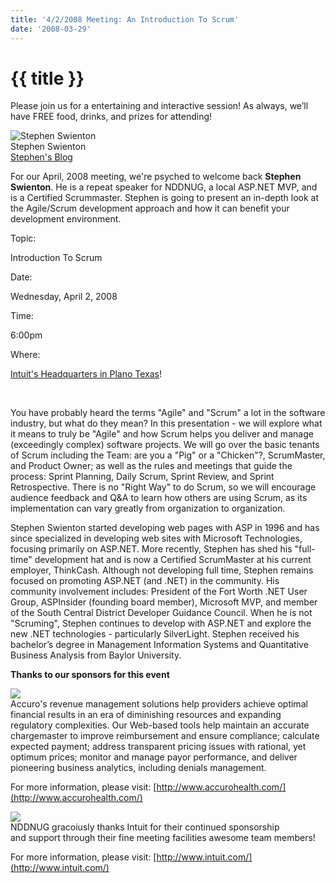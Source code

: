```yaml
---
title: '4/2/2008 Meeting: An Introduction To Scrum'
date: '2008-03-29'
---
```

# {{ title }}

Please join us for a entertaining and interactive session! As always, we’ll have FREE food, drinks, and prizes for attending!

![Stephen Swienton](http://www.nddnug.net/files/uploads/swienton-MvpPhoto.jpg)  
Stephen Swienton  
[Stephen's Blog](http://swienton.com/blogs/texas_yankee/default.aspx)

For our April, 2008 meeting, we're psyched to welcome back **Stephen Swienton**. He is a repeat speaker for NDDNUG, a local ASP.NET MVP, and is a Certified Scrummaster. Stephen is going to present an in-depth look at the Agile/Scrum development approach and how it can benefit your development environment.

Topic:

Introduction To Scrum

Date:

Wednesday, April 2, 2008

Time:

6:00pm

Where:

[Intuit's Headquarters in Plano Texas](http://maps.google.com/maps?f=q&hl=en&geocode=&q=5601+Headquarters+Drive+Plano,TX+75024&sll=37.0625,-95.677068&sspn=37.546691,96.328125&ie=UTF8&ll=33.08489,-96.815858&spn=0.009708,0.023518&z=16&iwloc=addr&om=0)!

  
 

You have probably heard the terms "Agile" and "Scrum" a lot in the software industry, but what do they mean? In this presentation - we will explore what it means to truly be "Agile" and how Scrum helps you deliver and manage (exceedingly complex) software projects. We will go over the basic tenants of Scrum including the Team: are you a "Pig" or a "Chicken"?, ScrumMaster, and Product Owner; as well as the rules and meetings that guide the process: Sprint Planning, Daily Scrum, Sprint Review, and Sprint Retrospective. There is no "Right Way" to do Scrum, so we will encourage audience feedback and Q&A to learn how others are using Scrum, as its implementation can vary greatly from organization to organization.

Stephen Swienton started developing web pages with ASP in 1996 and has since specialized in developing web sites with Microsoft Technologies, focusing primarily on ASP.NET. More recently, Stephen has shed his "full-time" development hat and is now a Certified ScrumMaster at his current employer, ThinkCash. Although not developing full time, Stephen remains focused on promoting ASP.NET (and .NET) in the community. His community involvement includes: President of the Fort Worth .NET User Group, ASPInsider (founding board member), Microsoft MVP, and member of the South Central District Developer Guidance Council. When he is not "Scruming", Stephen continues to develop with ASP.NET and explore the new .NET technologies - particularly SilverLight. Stephen received his bachelor’s degree in Management Information Systems and Quantitative Business Analysis from Baylor University.

**Thanks to our sponsors for this event**

![](http://www.nddnug.net/files/uploads/Logo-Accuro.png)  
Accuro's revenue management solutions help providers achieve optimal  
financial results in an era of diminishing resources and expanding  
regulatory complexities. Our Web-based tools help maintain an accurate  
chargemaster to improve reimbursement and ensure compliance; calculate  
expected payment; address transparent pricing issues with rational, yet  
optimum prices; monitor and manage payor performance, and deliver  
pioneering business analytics, including denials management.  
  
For more information, please visit: [http://www.accurohealth.com/](http://www.accurohealth.com/)

[![](http://nddnug.net/files/themes/nddnug/images/sponsors/intuit.jpg)](http://intuit.com)  
NDDNUG gracoiusly thanks Intuit for their continued sponsorship  
and support through their fine meeting facilities awesome team members!  
  
For more information, please visit: [http://www.intuit.com/](http://www.intuit.com/)
    
